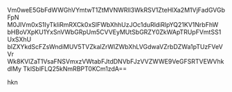 Vm0weE5GbFdWWGhVYmtwT1ZtMVNWRll3WkRSV1ZteHlXa2M1VjFadGVGbFpN
M0JIVm0xS1IyTkliRmRXCk0xSlFWbXhhUzJOc1duRldiRlpYQ21KV1NrbFhW
bHBoVXpKU1YxSnVWbGRpUm5CVVEyMUtSbGRZY0ZkWApTRUpFVmtSS1UxSXhU
blZXYkdScFZsWndiMUV5TVZkalZrWlZWbXhLVGdwaVZrbDZWa1pTUzFVeVVr
Wk8KVlZaT1VsaFNSVmxzVWtabFJtdDNVbFJzVVZWWE9VeGFSRTVEWVhkdlMy
TklSblFLQ25kNmRBPT0KCm1zdA==

hkn